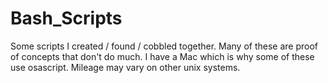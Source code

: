 # Bash_Scripts
Some scripts I created / found / cobbled together.
Many of these are proof of concepts that don't do much.
I have a Mac which is why some of these use osascript. Mileage may vary on other unix systems.
